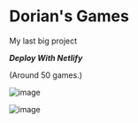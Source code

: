 # Dorian's Games

My last big project

***Deploy With Netlify***

(Around 50 games.)

![image](https://github.com/Tacogamerman/Dorians-Games/assets/119009502/69d141fe-48e3-4424-b627-ca52a7466005)

![image](https://github.com/Tacogamerman/Dorians-Games/assets/119009502/0fb7af8f-4a23-4361-9e0c-773ffe0e6c20)

